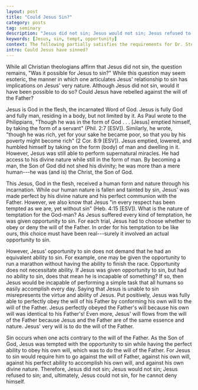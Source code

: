 ```yaml
---
layout: post
title: "Could Jesus Sin?"
category: posts
tag: seminary
description: "Jesus did not sin; Jesus would not sin; Jesus refused to sin; and, ultimately, Jesus could not sin, for he cannot deny himself."
keywords: [Jesus, sin, tempt, opportunity]
context: The following partially satisfies the requirements for Dr. Steven McKinion's Christian Theology II class at Southeastern Baptist Theological Seminary.
intro: Could Jesus have sinned?
---
```


While all Christian theologians affirm that Jesus did not sin, the question remains, "Was it possible for Jesus to sin?" While this question may seem esoteric, the manner in which one articulates Jesus' relationship to sin has implications on Jesus' very nature. Although Jesus did not sin, would it have been possible to do so? Could Jesus have rebelled against the will of the Father?

Jesus is God in the flesh, the incarnated Word of God. Jesus is fully God and fully man, residing in a body, but not limited by it. As Paul wrote to the Philippians, "Though he was in the form of God . . . [Jesus] emptied himself, by taking the form of a servant" (Phil. 2:7 [ESV]). Similarly, he wrote, "though he was rich, yet for your sake he became poor, so that you by his poverty might become rich" (2 Cor. 8:9 [ESV]). Jesus emptied, lowered, and humbled himself by taking on the form (body) of man and dwelling in it. However, Jesus was still able to perform supernatural miracles. He had access to his divine nature while still in the form of man. By becoming a man, the Son of God did not shed his divinity; he was more than a mere human---he was (and is) the Christ, the Son of God.

This Jesus, God in the flesh, received a human form and nature through his incarnation. While our human nature is fallen and tainted by sin, Jesus' was made perfect by his divine nature and his perfect communion with the Father. However, we also know that Jesus "in every respect has been tempted as we are, yet without sin" (Heb. 4:15 [ESV]). What is the nature of temptation for the God-man? As Jesus suffered every kind of temptation, he was given opportunity to sin. For each trial, Jesus had to choose whether to obey or deny the will of the Father. In order for his temptation to be like ours, this choice must have been real---surely it involved an actual opportunity to sin. 

However, Jesus' opportunity to sin does not demand that he had an equivalent ability to sin. For example, one may be given the opportunity to run a marathon without having the ability to finish the race. Opportunity does not necessitate ability. If Jesus was given opportunity to sin, but had no ability to sin, does that mean he is incapable of something? If so, then Jesus would be incapable of performing a simple task that all humans so easily accomplish every day. Saying that Jesus is unable to sin misrepresents the virtue and ability of Jesus. Put positively, Jesus was fully able to perfectly obey the will of his Father by conforming his own will to the will of the Father. Jesus perfectly obeyed the Father's will because his own will was identical to his Father's! Even more, Jesus' will flows from the will of the Father because Jesus and the Father are of the same essence and nature. Jesus' very will is to do the will of the Father. 

Sin occurs when one acts contrary to the will of the Father. As the Son of God, Jesus was tempted with the opportunity to sin while having the perfect ability to obey his own will, which was to do the will of the Father. For Jesus to sin would require him to go against the will of Father, against his own will, against his perfect ability to accomplish his own will, and against his own divine nature. Therefore, Jesus did not sin; Jesus would not sin; Jesus refused to sin; and, ultimately, Jesus could not sin, for he cannot deny himself.
